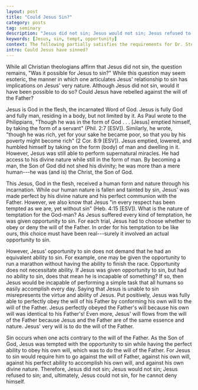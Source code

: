 ```yaml
---
layout: post
title: "Could Jesus Sin?"
category: posts
tag: seminary
description: "Jesus did not sin; Jesus would not sin; Jesus refused to sin; and, ultimately, Jesus could not sin, for he cannot deny himself."
keywords: [Jesus, sin, tempt, opportunity]
context: The following partially satisfies the requirements for Dr. Steven McKinion's Christian Theology II class at Southeastern Baptist Theological Seminary.
intro: Could Jesus have sinned?
---
```


While all Christian theologians affirm that Jesus did not sin, the question remains, "Was it possible for Jesus to sin?" While this question may seem esoteric, the manner in which one articulates Jesus' relationship to sin has implications on Jesus' very nature. Although Jesus did not sin, would it have been possible to do so? Could Jesus have rebelled against the will of the Father?

Jesus is God in the flesh, the incarnated Word of God. Jesus is fully God and fully man, residing in a body, but not limited by it. As Paul wrote to the Philippians, "Though he was in the form of God . . . [Jesus] emptied himself, by taking the form of a servant" (Phil. 2:7 [ESV]). Similarly, he wrote, "though he was rich, yet for your sake he became poor, so that you by his poverty might become rich" (2 Cor. 8:9 [ESV]). Jesus emptied, lowered, and humbled himself by taking on the form (body) of man and dwelling in it. However, Jesus was still able to perform supernatural miracles. He had access to his divine nature while still in the form of man. By becoming a man, the Son of God did not shed his divinity; he was more than a mere human---he was (and is) the Christ, the Son of God.

This Jesus, God in the flesh, received a human form and nature through his incarnation. While our human nature is fallen and tainted by sin, Jesus' was made perfect by his divine nature and his perfect communion with the Father. However, we also know that Jesus "in every respect has been tempted as we are, yet without sin" (Heb. 4:15 [ESV]). What is the nature of temptation for the God-man? As Jesus suffered every kind of temptation, he was given opportunity to sin. For each trial, Jesus had to choose whether to obey or deny the will of the Father. In order for his temptation to be like ours, this choice must have been real---surely it involved an actual opportunity to sin. 

However, Jesus' opportunity to sin does not demand that he had an equivalent ability to sin. For example, one may be given the opportunity to run a marathon without having the ability to finish the race. Opportunity does not necessitate ability. If Jesus was given opportunity to sin, but had no ability to sin, does that mean he is incapable of something? If so, then Jesus would be incapable of performing a simple task that all humans so easily accomplish every day. Saying that Jesus is unable to sin misrepresents the virtue and ability of Jesus. Put positively, Jesus was fully able to perfectly obey the will of his Father by conforming his own will to the will of the Father. Jesus perfectly obeyed the Father's will because his own will was identical to his Father's! Even more, Jesus' will flows from the will of the Father because Jesus and the Father are of the same essence and nature. Jesus' very will is to do the will of the Father. 

Sin occurs when one acts contrary to the will of the Father. As the Son of God, Jesus was tempted with the opportunity to sin while having the perfect ability to obey his own will, which was to do the will of the Father. For Jesus to sin would require him to go against the will of Father, against his own will, against his perfect ability to accomplish his own will, and against his own divine nature. Therefore, Jesus did not sin; Jesus would not sin; Jesus refused to sin; and, ultimately, Jesus could not sin, for he cannot deny himself.
